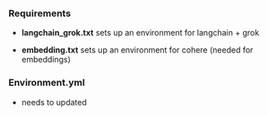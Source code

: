 ### Requirements

- **langchain_grok.txt** sets up an environment for langchain + grok

- **embedding.txt** sets up an environment for cohere (needed for embeddings)

### Environment.yml

- needs to updated 